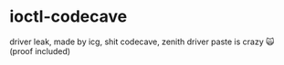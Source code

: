 # ioctl-codecave
driver leak, made by icg, shit codecave, zenith driver paste is crazy :scream_cat: (proof included)
